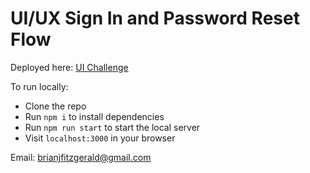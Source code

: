 # UI/UX Sign In and Password Reset Flow

Deployed here: [UI Challenge](https://ironnet-ui-challenge.vercel.app/)

To run locally:

* Clone the repo
* Run `npm i` to install dependencies
* Run `npm run start` to start the local server
* Visit `localhost:3000` in your browser

Email: brianjfitzgerald@gmail.com
